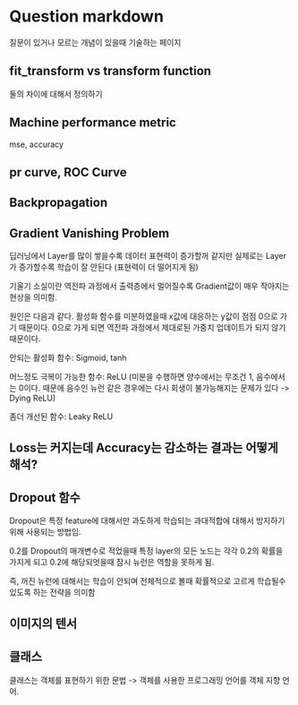# Question markdown

질문이 있거나 모르는 개념이 있을때 기술하는 페이지

## fit_transform vs transform function

둘의 차이에 대해서 정의하기

## Machine performance metric

mse, accuracy

## pr curve, ROC Curve


## Backpropagation


## Gradient Vanishing Problem

딥러닝에서 Layer를 많이 쌓을수록 데이터 표현력이 증가할꺼 같지만 실제로는 Layer가 증가할수록 학습이 잘 안된다 (표현력이 더 떨어지게 됨)

기울기 소실이란 역전파 과정에서 출력층에서 멀어질수록 Gradient값이 매우 작아지는 현상을 의미함.

원인은 다음과 같다. 활성화 함수를 미분하였을때 x값에 대응하는 y값이 점점 0으로 가기 때문이다. 0으로 가게 되면 역전파 과정에서 제대로된 가중치 업데이트가 되지 않기 때문이다. 

안되는 활성화 함수: Sigmoid, tanh

어느정도 극복이 가능한 함수: ReLU (미분을 수행하면 양수에서는 무조건 1, 음수에서는 0이다. 때문에 음수인 뉴런 같은 경우에는 다시 회생이 불가능해지는 문제가 있다 -> Dying ReLU)

좀더 개선된 함수: Leaky ReLU


## Loss는 커지는데 Accuracy는 감소하는 결과는 어떻게 해석?


## Dropout 함수

Dropout은 특정 feature에 대해서만 과도하게 학습되는 과대적합에 대해서 방지하기 위해 사용되는 방법임.

0.2를 Dropout의 매개변수로 적었을때 특정 layer의 모든 노드는 각각 0.2의 확률을 가지게 되고 0.2에 해당되엇을때 잠시 뉴런은 역할을 못하게 됨.

즉, 꺼진 뉴런에 대해서는 학습이 안되며 전체적으로 볼때 확률적으로 고르게 학습될수있도록 하는 전략을 의미함

## 이미지의 텐서

## 클래스

클래스는 객체를 표현하기 위한 문법 -> 객체를 사용한 프로그래밍 언어를 객체 지향 언어.